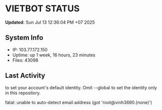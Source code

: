 # VIETBOT STATUS
**Updated**: Sun Jul 13 12:36:04 PM +07 2025

## System Info
- IP: 103.77.172.150
- Uptime: up 1 week, 16 hours, 23 minutes
- Files: 43098

## Last Activity

to set your account's default identity.
Omit --global to set the identity only in this repository.

fatal: unable to auto-detect email address (got 'root@vinh3690.(none)')
